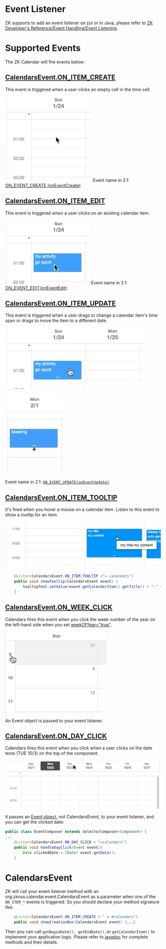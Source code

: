 

# Event Listener

ZK supports to add an event listener on zul or in Java, please refer to
[ZK Developer's Reference/Event Handling/Event
Listening]({{site.baseurl}}/zk_dev_ref/event_handling/event_listening).

# Supported Events

The ZK Calendar will fire events below:

## [CalendarsEvent.ON_ITEM_CREATE](https://www.zkoss.org/javadoc/latest/zkcal/org/zkoss/calendar/event/CalendarsEvent.html#ON_ITEM_CREATE)

This event is triggered when a user clicks an empty cell in the time
cell.

![ center](images/onitemcreate.gif) Event name in 2.1:
[ON_EVENT_CREATE
(onEventCreate)](https://www.zkoss.org/javadoc/zkcal/2.1.5/org/zkoss/calendar/event/CalendarsEvent.html#ON_EVENT_CREATE)

## [CalendarsEvent.ON_ITEM_EDIT](https://www.zkoss.org/javadoc/latest/zkcal/org/zkoss/calendar/event/CalendarsEvent.html#ON_ITEM_EDIT)

This event is triggered when a user clicks on an existing calendar item.

![](/zk_calendar_essentials/images/onitemedit.gif) Event name in 2.1:
[ON_EVENT_EDIT(onEventEdit)](https://www.zkoss.org/javadoc/zkcal/2.1.5/org/zkoss/calendar/event/CalendarsEvent.html#ON_EVENT_EDIT)

## [CalendarsEvent.ON_ITEM_UPDATE](https://www.zkoss.org/javadoc/latest/zkcal/org/zkoss/calendar/event/CalendarsEvent.html#ON_ITEM_UPDATE)

This event is triggered when a user drags to change a calendar item's
time span or drags to move the item to a different date.

![](/zk_calendar_essentials/images/onitemupdate.gif)

![](/zk_calendar_essentials/images/onitemupdate2.gif)

Event name in 2.1:
[`ON_EVENT_UPDATE(onEventUpdate)`](https://www.zkoss.org/javadoc/zkcal/2.1.5/org/zkoss/calendar/event/CalendarsEvent.html#ON_EVENT_UPDATE)

## [CalendarsEvent.ON_ITEM_TOOLTIP](https://www.zkoss.org/javadoc/latest/zkcal/org/zkoss/calendar/event/CalendarsEvent.html#ON_ITEM_TOOLTIP)

It's fired when you hover a mouse on a calendar item. Listen to this
event to show a tooltip for an item.

![](/zk_calendar_essentials/images/onitemtooltip.jpg)

```java
    @Listen(CalendarsEvent.ON_ITEM_TOOLTIP +"= calendars")
    public void showTooltip(CalendarsEvent event) {
        tooltipText.setValue(event.getCalendarItem().getTitle() + "-" + event.getCalendarItem().getContent());
    }
```

## [CalendarsEvent.ON_WEEK_CLICK](https://www.zkoss.org/javadoc/latest/zkcal/org/zkoss/calendar/event/CalendarsEvent.html#ON_WEEK_CLICK)

Calendars fires this event when you click the week number of the year on
the left-hand side when you set [
weekOfYear="true"]({{site.baseurl}}/zk_calendar_essentials/component_attributes#weekOfYear).

![](/zk_calendar_essentials/images/OnWeekClick.gif)

An Event object is passed to your event listener.

## [CalendarsEvent.ON_DAY_CLICK](https://www.zkoss.org/javadoc/latest/zkcal/org/zkoss/calendar/event/CalendarsEvent.html#ON_DAY_CLICK)

Calendars fires this event when you click when a user clicks on the date
texts (TUE 10/3) on the top of the component.

![](/zk_calendar_essentials/images/OnDayClick.gif)

It passes an [Event
object](https://www.zkoss.org/javadoc/latest/zk/org/zkoss/zk/ui/event/Event.html),
not CalendarsEvent, to your event listener, and you can get the clicked
date:

```java
public class EventComposer extends SelectorComposer<Component> {
...
    @Listen(CalendarsEvent.ON_DAY_CLICK + "=calendars")
    public void handleDayClick(Event event){
        Date clickedDate = (Date) event.getData();
    }
```

# CalendarsEvent

ZK will call your event listener method with an
<javadoc>org.zkoss.calendar.event.CalendarsEvent</javadoc> as a
parameter when one of the `ON_ITEM_*` events is triggered. So you should
declare your method signature like:

```java
    @Listen(CalendarsEvent.ON_ITEM_CREATE + " = #calendars")
    public void showCreationBox(CalendarsEvent event) {...}
```

Then you can call `getBeginDate(), getEndDate(),`or `getCalendarItem()`
to implement your application logic. Please refer to
[javadoc](http://www.zkoss.org/javadoc/latest/zkcal/org/zkoss/calendar/event/CalendarsEvent.html)
for complete methods and their details.
